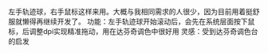 左手轨迹球，右手鼠标这样来用。大概与我相同需求的人很少，因为目前用着挺舒服就懒得再继续开发了。
功能：左手轨迹球开始滚动后，会先在系统层面按下鼠标，后调整dpi实现精准拖动，用在达芬奇调色中很好用
灵感：受到达芬奇调色台的启发
